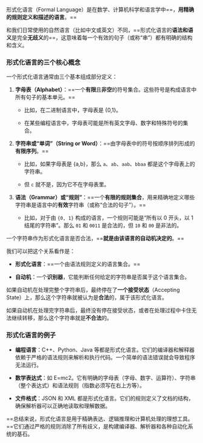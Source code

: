 形式化语言（Formal Language）是在数学、计算机科学和语言学中==，**用精确的规则定义和描述的语言**。==

和我们日常使用的自然语言（比如中文或英文）不同，==形式化语言的**语法和语义**是完全**无歧义**的==，这意味着每一个有效的句子（或称“串”）都有明确的结构和含义。

### 形式化语言的三个核心概念

一个形式化语言通常由三个基本组成部分定义：

1. **字母表（Alphabet）**：==一个**有限**且**非空**的符号集合。这些符号是构成语言中所有句子的基本单元。==
    
    - 比如，在二进制语言中，字母表是 {0,1}。
        
    - 在某些编程语言中，字母表可能是所有英文字母、数字和特殊符号的集合。
        
2. **字符串或“单词”（String or Word）**：==由字母表中的符号按顺序排列形成的**有限序列**。==
    
    - 比如，如果字母表是 {a,b}，那么 `a`、`ab`、`aab`、`bbaa` 都是这个字母表上的字符串。
        
    - 但 `c` 就不是，因为它不在字母表里。
        
3. **语法（Grammar）或“规则”**：==一个**有限的规则集合**，用来精确地定义哪些字符串是语言中的**有效**字符串（或称“合法的句子”）。==
    
    - 比如，对于由 `{0, 1}` 构成的语言，一个规则可能是“所有以 0 开头，以 1 结尾的字符串”。那么 `01` 和 `0011` 是合法的，但 `10` 和 `00` 是非法的。
    


一个字符串作为形式化语言是否合法，==**就是由该语言的自动机决定的**。==

我们可以把这个关系看作是：

- **形式化语言**：==一个由语法规则定义的语言集合。==
    
- **自动机**：一个**识别器**，它能判断任何给定的字符串是否属于这个语言集合。

如果自动机在处理完整个字符串后，最终停在了**一个接受状态**（Accepting State）上，那么这个字符串就被认为是**合法**的，属于该形式化语言。

如果自动机在处理完字符串后，最终没有停在接受状态，或者在处理过程中卡住无法继续转移，那么这个字符串就是**不合法**的。


### 形式化语言的例子

- **编程语言**：C++、Python、Java 等都是形式化语言。它们的编译器和解释器依赖于严格的语法规则来解析和执行代码。一个简单的语法错误就会导致程序无法运行。
    
- **数学表达式**：如 E=mc2。它有明确的字母表（字母、数字、运算符）、字符串（整个表达式）和语法规则（指数必须写在右上方等）。
    
- **文件格式**：JSON 和 XML 都是形式化语言。它们的规则定义了文档的结构，确保解析器可以正确地读取和理解数据。

==总结来说，形式化语言是用于精确表达、逻辑推理和计算机处理的理想工具。==它们通过严格的规则消除了所有歧义，是构建编译器、解析器和各种自动化系统的基石。

